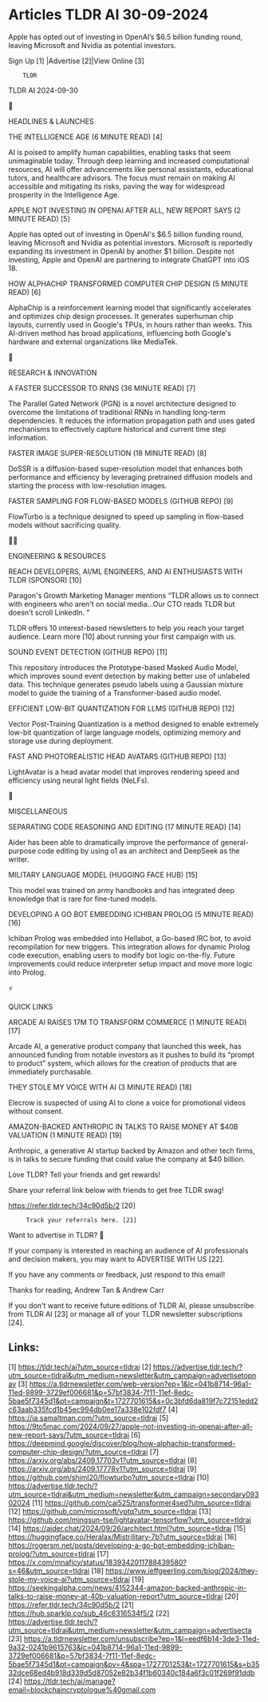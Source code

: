 # Articles TLDR AI 30-09-2024

Apple has opted out of investing in OpenAI’s $6.5 billion funding
round, leaving Microsoft and Nvidia as potential investors.  

 Sign Up [1] |Advertise [2]|View Online [3] 

		TLDR 

TLDR AI 2024-09-30

🚀 

HEADLINES & LAUNCHES

 THE INTELLIGENCE AGE (6 MINUTE READ) [4] 

 AI is poised to amplify human capabilities, enabling tasks that seem
unimaginable today. Through deep learning and increased computational
resources, AI will offer advancements like personal assistants,
educational tutors, and healthcare advisors. The focus must remain on
making AI accessible and mitigating its risks, paving the way for
widespread prosperity in the Intelligence Age. 

 APPLE NOT INVESTING IN OPENAI AFTER ALL, NEW REPORT SAYS (2 MINUTE
READ) [5] 

 Apple has opted out of investing in OpenAI's $6.5 billion funding
round, leaving Microsoft and Nvidia as potential investors. Microsoft
is reportedly expanding its investment in OpenAI by another $1
billion. Despite not investing, Apple and OpenAI are partnering to
integrate ChatGPT into iOS 18. 

 HOW ALPHACHIP TRANSFORMED COMPUTER CHIP DESIGN (5 MINUTE READ) [6] 

 AlphaChip is a reinforcement learning model that significantly
accelerates and optimizes chip design processes. It generates
superhuman chip layouts, currently used in Google's TPUs, in hours
rather than weeks. This AI-driven method has broad applications,
influencing both Google's hardware and external organizations like
MediaTek. 

🧠 

RESEARCH & INNOVATION

 A FASTER SUCCESSOR TO RNNS (36 MINUTE READ) [7] 

 The Parallel Gated Network (PGN) is a novel architecture designed to
overcome the limitations of traditional RNNs in handling long-term
dependencies. It reduces the information propagation path and uses
gated mechanisms to effectively capture historical and current time
step information. 

 FASTER IMAGE SUPER-RESOLUTION (18 MINUTE READ) [8] 

 DoSSR is a diffusion-based super-resolution model that enhances both
performance and efficiency by leveraging pretrained diffusion models
and starting the process with low-resolution images. 

 FASTER SAMPLING FOR FLOW-BASED MODELS (GITHUB REPO) [9] 

 FlowTurbo is a technique designed to speed up sampling in flow-based
models without sacrificing quality. 

🧑‍💻 

ENGINEERING & RESOURCES

 REACH DEVELOPERS, AI/ML ENGINEERS, AND AI ENTHUSIASTS WITH TLDR
(SPONSOR) [10] 

 Paragon's Growth Marketing Manager mentions “TLDR allows us to
connect with engineers who aren't on social media…Our CTO reads TLDR
but doesn't scroll LinkedIn. ”

TLDR offers 10 interest-based newsletters to help you reach your
target audience. Learn more [10] about running your first campaign
with us.

 SOUND EVENT DETECTION (GITHUB REPO) [11] 

 This repository introduces the Prototype-based Masked Audio Model,
which improves sound event detection by making better use of unlabeled
data. This technique generates pseudo labels using a Gaussian mixture
model to guide the training of a Transformer-based audio model. 

 EFFICIENT LOW-BIT QUANTIZATION FOR LLMS (GITHUB REPO) [12] 

 Vector Post-Training Quantization is a method designed to enable
extremely low-bit quantization of large language models, optimizing
memory and storage use during deployment. 

 FAST AND PHOTOREALISTIC HEAD AVATARS (GITHUB REPO) [13] 

 LightAvatar is a head avatar model that improves rendering speed and
efficiency using neural light fields (NeLFs). 

🎁 

MISCELLANEOUS

 SEPARATING CODE REASONING AND EDITING (17 MINUTE READ) [14] 

 Aider has been able to dramatically improve the performance of
general-purpose code editing by using o1 as an architect and DeepSeek
as the writer. 

 MILITARY LANGUAGE MODEL (HUGGING FACE HUB) [15] 

 This model was trained on army handbooks and has integrated deep
knowledge that is rare for fine-tuned models. 

 DEVELOPING A GO BOT EMBEDDING ICHIBAN PROLOG (5 MINUTE READ) [16] 

 Ichiban Prolog was embedded into Hellabot, a Go-based IRC bot, to
avoid recompilation for new triggers. This integration allows for
dynamic Prolog code execution, enabling users to modify bot logic
on-the-fly. Future improvements could reduce interpreter setup impact
and move more logic into Prolog. 

⚡ 

QUICK LINKS

 ARCADE AI RAISES 17M TO TRANSFORM COMMERCE (1 MINUTE READ) [17] 

 Arcade AI, a generative product company that launched this week, has
announced funding from notable investors as it pushes to build its
“prompt to product” system, which allows for the creation of
products that are immediately purchasable. 

 THEY STOLE MY VOICE WITH AI (3 MINUTE READ) [18] 

 Elecrow is suspected of using AI to clone a voice for promotional
videos without consent. 

 AMAZON-BACKED ANTHROPIC IN TALKS TO RAISE MONEY AT $40B VALUATION (1
MINUTE READ) [19] 

 Anthropic, a generative AI startup backed by Amazon and other tech
firms, is in talks to secure funding that could value the company at
$40 billion. 

Love TLDR? Tell your friends and get rewards!

 Share your referral link below with friends to get free TLDR swag! 

 https://refer.tldr.tech/34c90d5b/2 [20] 

		 Track your referrals here. [21] 

Want to advertise in TLDR? 📰

 If your company is interested in reaching an audience of AI
professionals and decision makers, you may want to ADVERTISE WITH US
[22]. 

 If you have any comments or feedback, just respond to this email! 

Thanks for reading, 
Andrew Tan & Andrew Carr 

If you don't want to receive future editions of TLDR AI, please
unsubscribe from TLDR AI [23] or manage all of your TLDR newsletter
subscriptions [24]. 

 

Links:
------
[1] https://tldr.tech/ai?utm_source=tldrai
[2] https://advertise.tldr.tech/?utm_source=tldrai&utm_medium=newsletter&utm_campaign=advertisetopnav
[3] https://a.tldrnewsletter.com/web-version?ep=1&lc=041b8714-96a1-11ed-9899-3729ef006681&p=57bf3834-7f11-11ef-8edc-5bae5f7345d1&pt=campaign&t=1727701615&s=0c3bfd6da819f7c72151edd2c63aab335fcd1b45ec994db0ee17a338e102fdf7
[4] https://ia.samaltman.com/?utm_source=tldrai
[5] https://9to5mac.com/2024/09/27/apple-not-investing-in-openai-after-all-new-report-says/?utm_source=tldrai
[6] https://deepmind.google/discover/blog/how-alphachip-transformed-computer-chip-design/?utm_source=tldrai
[7] https://arxiv.org/abs/2409.17703v1?utm_source=tldrai
[8] https://arxiv.org/abs/2409.17778v1?utm_source=tldrai
[9] https://github.com/shiml20/flowturbo?utm_source=tldrai
[10] https://advertise.tldr.tech/?utm_source=tldrai&utm_medium=newsletter&utm_campaign=secondary09302024
[11] https://github.com/cai525/transformer4sed?utm_source=tldrai
[12] https://github.com/microsoft/vptq?utm_source=tldrai
[13] https://github.com/mingsun-tse/lightavatar-tensorflow?utm_source=tldrai
[14] https://aider.chat/2024/09/26/architect.html?utm_source=tldrai
[15] https://huggingface.co/Heralax/Mistrilitary-7b?utm_source=tldrai
[16] https://rogersm.net/posts/developing-a-go-bot-embedding-ichiban-prolog/?utm_source=tldrai
[17] https://x.com/mnaficy/status/1839342011788439580?s=46&utm_source=tldrai
[18] https://www.jeffgeerling.com/blog/2024/they-stole-my-voice-ai?utm_source=tldrai
[19] https://seekingalpha.com/news/4152344-amazon-backed-anthropic-in-talks-to-raise-money-at-40b-valuation-report?utm_source=tldrai
[20] https://refer.tldr.tech/34c90d5b/2
[21] https://hub.sparklp.co/sub_46c6316534f5/2
[22] https://advertise.tldr.tech/?utm_source=tldrai&utm_medium=newsletter&utm_campaign=advertisecta
[23] https://a.tldrnewsletter.com/unsubscribe?ep=1&l=eedf6b14-3de3-11ed-9a32-0241b9615763&lc=041b8714-96a1-11ed-9899-3729ef006681&p=57bf3834-7f11-11ef-8edc-5bae5f7345d1&pt=campaign&pv=4&spa=1727701253&t=1727701615&s=b3532dce68ed4b918d339d5d87052e82b34f1b60340c184a6f3c01f269f91ddb
[24] https://tldr.tech/ai/manage?email=blockchaincryptologue%40gmail.com